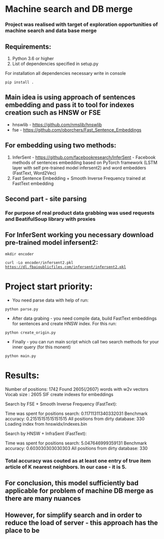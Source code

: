 # Machine search and DB merge
### Project was realised with target of exploration opportunities of machine search and data base merge

## Requirements:
1. Python 3.6 or higher
2. List of dependencies specified in setup.py

For installation all dependencies necessary write in console

<code>pip install .</code>

## Main idea is using approach of sentences embedding and pass it to tool for indexes creation such as HNSW or FSE
- hnswlib - https://github.com/nmslib/hnswlib
- fse - https://github.com/oborchers/Fast_Sentence_Embeddings

## For embedding using two methods:
1. InferSent - https://github.com/facebookresearch/InferSent - Facebook methods of sentences embedding based on PyTorch framework (LSTM layer with self pre-trained model infersent2) and word embedders (FastText, Word2Vec)
2. Fast Sentence Embedding + Smooth Inverse Frequency trained at FastText embedding

## Second part - site parsing
### For purpose of real product data grabbing was used requests and BeatifulSoup library with proxies

## For InferSent working you necessary download pre-trained model infersent2:

<code>mkdir encoder</code>

<code>curl -Lo encoder/infersent2.pkl https://dl.fbaipublicfiles.com/infersent/infersent2.pkl</code>

# Project start priority:
- You need parse data with help of run:

<code>python parse.py</code>

- After data grabing - you need compile data, build FastText embeddings for sentences and create HNSW index. For this run:

<code>python create_origin.py</code>

- Finally - you can run main script which call two search methods for your inner query (for this monent)

<code>python main.py</code>

# Results:
Number of positions: 1742
Found 2605(/2607) words with w2v vectors
Vocab size : 2605
SIF create indexes for embeddings

Search by FSE + Smooth Inverse Frequency (FastText):

Time was spent for positions search: 0.11711311340332031
Benchmark accuracy: 0.21515151515151515
All positions from dirty database: 330
Loading index from hnswidx/indexes.bin

Search by HNSW + InfraSent (FastText):

Time was spent for positions search: 5.047646999359131
Benchmark accuracy: 0.603030303030303
All positions from dirty database: 330

### Total accuracy was couted as at least one entry of true item article of K nearest neighbors. In our case - it is 5.
## For conclusion, this model sufficiently bad applicable for problem of machine DB merge as there are many nuances
## However, for simplify search and in order to reduce the load of server - this approach has the place to be

